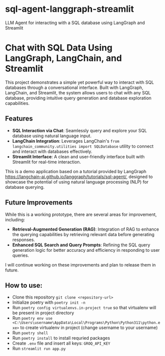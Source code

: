 # sql-agent-langgraph-streamlit
LLM Agent for interacting with a SQL database using LangGraph and Streamlit

# Chat with SQL Data Using LangGraph, LangChain, and Streamlit

This project demonstrates a simple yet powerful way to interact with SQL databases through a conversational interface. Built with LangGraph, LangChain, and Streamlit, the system allows users to chat with any SQL database, providing intuitive query generation and database exploration capabilities.

## Features

- **SQL Interaction via Chat**: Seamlessly query and explore your SQL database using natural language input.
- **LangChain Integration**: Leverages LangChain's `from langchain_community.utilities import SQLDatabase` utility to connect and interact with databases effectively.
- **Streamlit Interface**: A clean and user-friendly interface built with Streamlit for real-time interaction.

This is a demo application based on a tutorial provided by LangGraph https://langchain-ai.github.io/langgraph/tutorials/sql-agent/, designed to showcase the potential of using natural language processing (NLP) for database querying. 

## Future Improvements

While this is a working prototype, there are several areas for improvement, including:

- **Retrieval-Augmented Generation (RAG)**: Integration of RAG to enhance the querying capabilities by retrieving relevant data before generating responses.
- **Enhanced SQL Search and Query Prompts**: Refining the SQL query generation logic for better accuracy and efficiency in responding to user queries.

I will continue working on these improvements and plan to release them in future.

## How to use:
-   Clone this repository `git clone <repository-url>`
-   Initialize poetry with `poetry init -n`
-   Run `poetry config virtualenvs.in-project true` so that virtualenv will be present in project directory
-   Run `poetry env use <C:\Users\username\AppData\Local\Programs\Python\Python311\python.exe>` to create virtualenv in project (change username to your username)
-   Run `poetry shell`
-   Run `poetry install` to install requried packages
-   Create `.env` file and insert all keys: `GROQ_API_KEY`
-   Run `streamlit run app.py`
